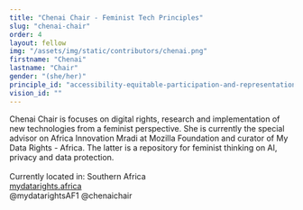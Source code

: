 ```yaml
---
title: "Chenai Chair - Feminist Tech Principles"
slug: "chenai-chair"
order: 4
layout: fellow
img: "/assets/img/static/contributors/chenai.png"
firstname: "Chenai"
lastname: "Chair"
gender: "(she/her)"
principle_id: "accessibility-equitable-participation-and-representation-are-essential-for-digital-tools-that-work-for-everyone"
vision_id: ""
---
```


Chenai Chair is focuses on digital rights, research and implementation of new technologies from a feminist perspective. She is currently the special advisor on Africa Innovation Mradi at Mozilla  Foundation and curator of My Data Rights - Africa. The latter is a repository for feminist thinking on AI, privacy and data protection. <br>
<br>
Currently located in: Southern Africa <br>
[mydatarights.africa](www.mydatarights.africa) <br>
@mydatarightsAF1 @chenaichair




